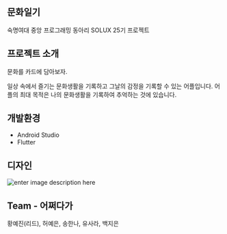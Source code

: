 ## 문화일기
숙명여대 중앙 프로그래밍 동아리 SOLUX 25기 프로젝트

## 프로젝트 소개
문화를 카드에 담아보자.

일상 속에서 즐기는 문화생활을 기록하고 그날의 감정을 기록할 수 있는 어플입니다.
어플의 최대 목적은 나의 문화생활을 기록하여 추억하는 것에 있습니다.

## 개발환경
- Android Studio
- Flutter 

## 디자인
![enter image description here](https://s3.us-west-2.amazonaws.com/secure.notion-static.com/fee202ed-b4b8-414a-90e8-f12e7499cca6/final_design.png?X-Amz-Algorithm=AWS4-HMAC-SHA256&X-Amz-Credential=AKIAT73L2G45O3KS52Y5/20210202/us-west-2/s3/aws4_request&X-Amz-Date=20210202T152345Z&X-Amz-Expires=86400&X-Amz-Signature=46c1a76173865c4111f68e70fa6420e36d72627da4f2bd0ed6647f9aaa1c12e1&X-Amz-SignedHeaders=host&response-content-disposition=filename%20=%22final_design.png%22)

## Team - 어쩌다가
황예진(리드), 허예은, 송한나, 유사라, 백지은
